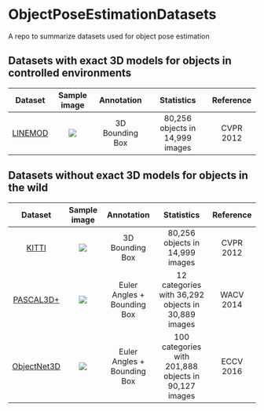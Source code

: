 # ObjectPoseEstimationDatasets
A repo to summarize datasets used for object pose estimation

## Datasets with exact 3D models for objects in controlled environments
| Dataset | Sample image | Annotation | Statistics | Reference |
| :-----: | :-----: | :-----: | :-----: | :-----: |
| [LINEMOD](http://www.cvlibs.net/datasets/kitti/eval_object.php) | ![](https://github.com/YoungXIAO13/6DPoseEstimationDatasets/blob/master/img/KITTI.png) | 3D Bounding Box | 80,256 objects in 14,999 images | CVPR 2012 |


## Datasets without exact 3D models for objects in the wild

| Dataset | Sample image | Annotation | Statistics | Reference |
| :-----: | :-----: | :-----: | :-----: | :-----: |
| [KITTI](http://www.cvlibs.net/datasets/kitti/eval_object.php) | ![](https://github.com/YoungXIAO13/6DPoseEstimationDatasets/blob/master/img/KITTI.png) | 3D Bounding Box | 80,256 objects in 14,999 images | CVPR 2012 |
| [PASCAL3D+](http://cvgl.stanford.edu/projects/pascal3d.html) | ![](https://github.com/YoungXIAO13/6DPoseEstimationDatasets/blob/master/img/Pascal3D.png) | Euler Angles + Bounding Box | 12 categories with 36,292 objects in 30,889 images | WACV 2014 |
| [ObjectNet3D](http://cvgl.stanford.edu/projects/objectnet3d/) | ![](https://github.com/YoungXIAO13/6DPoseEstimationDatasets/blob/master/img/ObjectNet3D.png) | Euler Angles + Bounding Box | 100 categories with 201,888 objects in 90,127 images | ECCV 2016 |
